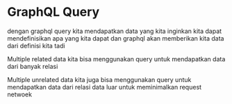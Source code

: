 # GraphQL Query

dengan graphql query kita mendapatkan data yang kita inginkan kita dapat mendefinisikan apa yang kita dapat dan graphql akan memberikan kita data dari definisi kita tadi

Multiple related data 
    kita bisa menggunakan query untuk mendapatkan data dari banyak relasi 

Multiple unrelated data
    kita juga bisa menggunakan query untuk mendapatkan data dari relasi data luar untuk meminimalkan request netwoek